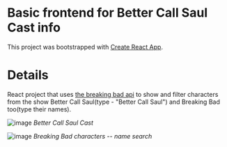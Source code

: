 # Basic frontend for Better Call Saul Cast info

This project was bootstrapped with [Create React App](https://github.com/facebook/create-react-app).

# Details
React project that uses [the breaking bad api](https://breakingbadapi.com/) to show and filter characters from the show Better Call Saul(type - "Better Call Saul")  and Breaking Bad too(type their names).



![image](https://user-images.githubusercontent.com/36249617/100348756-5f821200-300d-11eb-8c76-20da8f82b9dd.png)
_Better Call Saul Cast_


![image](https://user-images.githubusercontent.com/36249617/100348920-a3751700-300d-11eb-947c-943d290e5034.png)
_Breaking Bad characters -- name search_
